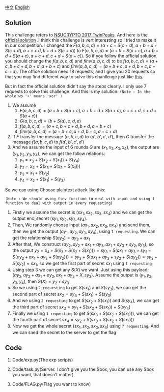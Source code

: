 [中文](./README_zh.md) [English](./README.md)

## Solution
This challenge refers to [NSUCRYPTO 2017 TwinPeaks](https://nsucrypto.nsu.ru/archive/2017/round/2/task/2/#data). And here is the [official solution](https://nsucrypto.nsu.ru/archive/2017/problems_solution) .I think this challenge is vert interesting so I tried to make it in our competition. I changed the  $F(a,b,c,d) = (a+c+S(c+d),a+b+d+S(c+d),a+c+d,b+d+S(c+d))$ to $F(a,b,c,d) = (a+b+S(a+c),a+b+d+S(a+c),a+c+d,c+d+S(a+c))$. So if you follow the official solution, you should change the $f(a,b,c,d)$ and $finv(a,b,c,d)$ to be $f(a,b,c,d) = (a+c,b+c+d,b+d,a+b+c)$ and $finv(a,b,c,d) = (a+b+c,a+d,b+c,a+c+d)$. The office solution need 18 requests, and I give you 20 requests so that you may find different way to solve this chanllenge just like [this](https://bomotodo.wordpress.com/2017/10/31/nsucrypto-2017/).

But in fact the official solution didn't say the steps clearly. I only use 7 requests to solve this challenge. And this is my solution:
`(Note : In the whole wp '+' means 'xor' )`
1. We assume
   1. $F(a,b,c,d) = (a+b+S(a+c),a+b+d+S(a+c),a+c+d,c+d+S(a+c))$
   2. $G(a,b,c,d) = (b+S(a),c,d,a)$
   3. $f(a,b,c,d) = (a+c,b+c+d,b+d,a+b+c)$
   4. $finv(a,b,c,d) = (a+b+c,a+d,b+c,a+c+d)$
2. If $F$ transfer the message $(a,b,c,d)$ to $(a',b',c',d')$, then $G$ transfer the message $f(a,b,c,d)$ to $f(a',b',c',d')$
3. And we assume the input of 6 rounds $G$ are $(x_1,x_2,x_3,x_4)$, the output are $(y_1,y_2,y_3,y_4)$, we can get the follow relations:
   1. $y_1 = x_3 + S(x_2 + S(x_1)) + S(y_4)$
   2. $y_2 = x_4 + S(x_3 + S(x_2 + S(x_1)))$
   3. $y_3 = x_1 + S(y_2)$
   4. $y_4 = x_2 + S(x_1) + S(y_3)$

So we can using Choose plaintext attack like this:

`(Note : We should using finv function to deal with input and using f function to deal with output in every requesting)`
1. Firstly we assume the secret is $(sx_1,sx_2,sx_3,sx_4)$ and we can get the output enc_secret $(sy_1,sy_2,sy_3,sy_4)$. 
2. Then, We randomly choose input $(ax_1,ax_2,ax_3,ax_4)$ and send them, then we get the output $(ay_1,ay_2,ay_3,ay_4)$, using `1 requesting`. We can get the relationship $S(ay_2)=ay_3+ax_1$
3. After that, We construct $(ay_2,ay_2+ax_1+ay_3,ax_1+ay_3+sy_2,sy_3)$, so the output $y_2 = x_4 + S(x_3 + S(x_2 + S(x_1))) = sy_3 + S(ax_1+ay_3+sy_2 + S(ay_2+ax_1+ay_3 + S(ay_2))) = sy_3 + S(ax_1+ay_3+sy_2 + S(ay_2)) = sy_3 + S(sy_2) = sx_1$, so we get the first part of secret $sx_1$ using `1 requesting`
4. Using step 3 we can get any $S(X)$ we want. Just using this payload: $(ay_2,ay_2+ax_1+ay_3,ax_1+ay_3+X,sy_3)$. Assume the output is $(y_1,y_2,y_3,y_4)$, then $S(X) = y_2 + sy_3$
5. So we using `2 requesting` to get $S(sx_1)$ and $S(sy_3)$, we can get the second part of secret $sx_2 = sy_4 + S(sx_1) + S(sy_3)$
6. And we using `2 requesting` to get $S(sx_2 + S(sx_1))$ and $S(sy_4)$, we can get the third part of secret $sx_3 = sy_1 + S(sx_2 + S(sx_1)) + S(sy_4)$ 
7. Finally we using `1 requesting` to get $S(sx_3 + S(sx_2 + S(sx_1)))$, we can get the fourth part of secret $sx_4 = sy_2 + S(sx_3 + S(sx_2 + S(sx_1)))$
8. Now we get the whole secret $(sx_1,sx_2,sx_3,sx_4)$ using `7 requesting`. And we can sned the secret to the server to get the flag



## Code

1. Code/exp.py(The exp scripts)

2. Code/task.py(Server. I don't give you the Sbox, you can use any Sbox you want, that doesn't matter)

3. Code/FLAG.py(Flag you want to know)

